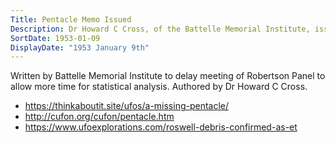 ```yaml
---
Title: Pentacle Memo Issued
Description: Dr Howard C Cross, of the Battelle Memorial Institute, issues a memorandum recommending a delay to the meeting of the Robertson Panel to allow more time for statistical analysis of the phenomenon by BMI / Project Stork.
SortDate: 1953-01-09
DisplayDate: "1953 January 9th"
---
```


Written by Battelle Memorial Institute to delay meeting of Robertson Panel to allow more time for statistical analysis. Authored by Dr Howard C Cross.

* https://thinkaboutit.site/ufos/a-missing-pentacle/
* http://cufon.org/cufon/pentacle.htm
* https://www.ufoexplorations.com/roswell-debris-confirmed-as-et